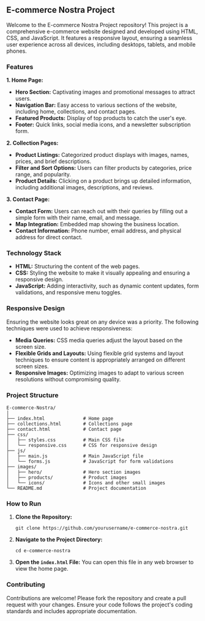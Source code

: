 ## E-commerce Nostra Project

Welcome to the E-commerce Nostra Project repository! This project is a comprehensive e-commerce website designed and developed using HTML, CSS, and JavaScript. It features a responsive layout, ensuring a seamless user experience across all devices, including desktops, tablets, and mobile phones.

### Features

**1. Home Page:**
- **Hero Section:** Captivating images and promotional messages to attract users.
- **Navigation Bar:** Easy access to various sections of the website, including home, collections, and contact pages.
- **Featured Products:** Display of top products to catch the user's eye.
- **Footer:** Quick links, social media icons, and a newsletter subscription form.

**2. Collection Pages:**
- **Product Listings:** Categorized product displays with images, names, prices, and brief descriptions.
- **Filter and Sort Options:** Users can filter products by categories, price range, and popularity.
- **Product Details:** Clicking on a product brings up detailed information, including additional images, descriptions, and reviews.

**3. Contact Page:**
- **Contact Form:** Users can reach out with their queries by filling out a simple form with their name, email, and message.
- **Map Integration:** Embedded map showing the business location.
- **Contact Information:** Phone number, email address, and physical address for direct contact.

### Technology Stack

- **HTML:** Structuring the content of the web pages.
- **CSS:** Styling the website to make it visually appealing and ensuring a responsive design.
- **JavaScript:** Adding interactivity, such as dynamic content updates, form validations, and responsive menu toggles.

### Responsive Design

Ensuring the website looks great on any device was a priority. The following techniques were used to achieve responsiveness:
- **Media Queries:** CSS media queries adjust the layout based on the screen size.
- **Flexible Grids and Layouts:** Using flexible grid systems and layout techniques to ensure content is appropriately arranged on different screen sizes.
- **Responsive Images:** Optimizing images to adapt to various screen resolutions without compromising quality.

### Project Structure

```
E-commerce-Nostra/
│
├── index.html              # Home page
├── collections.html        # Collections page
├── contact.html            # Contact page
├── css/
│   ├── styles.css          # Main CSS file
│   └── responsive.css      # CSS for responsive design
├── js/
│   ├── main.js             # Main JavaScript file
│   └── forms.js            # JavaScript for form validations
├── images/
│   ├── hero/               # Hero section images
│   ├── products/           # Product images
│   └── icons/              # Icons and other small images
└── README.md               # Project documentation
```

### How to Run

1. **Clone the Repository:**
   ```
   git clone https://github.com/yourusername/e-commerce-nostra.git
   ```
2. **Navigate to the Project Directory:**
   ```
   cd e-commerce-nostra
   ```
3. **Open the `index.html` File:**
   You can open this file in any web browser to view the home page.

### Contributing

Contributions are welcome! Please fork the repository and create a pull request with your changes. Ensure your code follows the project's coding standards and includes appropriate documentation.

